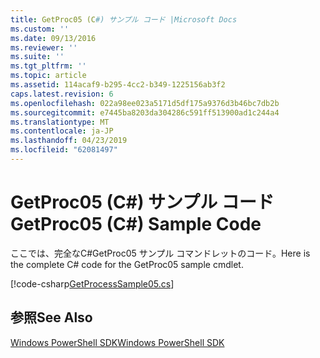 ```yaml
---
title: GetProc05 (C#) サンプル コード |Microsoft Docs
ms.custom: ''
ms.date: 09/13/2016
ms.reviewer: ''
ms.suite: ''
ms.tgt_pltfrm: ''
ms.topic: article
ms.assetid: 114acaf9-b295-4cc2-b349-1225156ab3f2
caps.latest.revision: 6
ms.openlocfilehash: 022a98ee023a5171d5df175a9376d3b46bc7db2b
ms.sourcegitcommit: e7445ba8203da304286c591ff513900ad1c244a4
ms.translationtype: MT
ms.contentlocale: ja-JP
ms.lasthandoff: 04/23/2019
ms.locfileid: "62081497"
---
```

# <a name="getproc05-c-sample-code"></a><span data-ttu-id="9590c-102">GetProc05 (C#) サンプル コード</span><span class="sxs-lookup"><span data-stu-id="9590c-102">GetProc05 (C#) Sample Code</span></span>

<span data-ttu-id="9590c-103">ここでは、完全なC#GetProc05 サンプル コマンドレットのコード。</span><span class="sxs-lookup"><span data-stu-id="9590c-103">Here is the complete C# code for the GetProc05 sample cmdlet.</span></span>

[!code-csharp[GetProcessSample05.cs](../../powershell-sdk-samples/SDK-2.0/csharp/GetProcessSample05/GetProcessSample05.cs#L11-L411 "GetProcessSample05.cs")]

## <a name="see-also"></a><span data-ttu-id="9590c-104">参照</span><span class="sxs-lookup"><span data-stu-id="9590c-104">See Also</span></span>

[<span data-ttu-id="9590c-105">Windows PowerShell SDK</span><span class="sxs-lookup"><span data-stu-id="9590c-105">Windows PowerShell SDK</span></span>](../windows-powershell-reference.md)